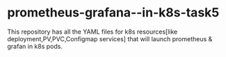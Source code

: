 # prometheus-grafana--in-k8s-task5
This repository has all the YAML files for k8s resources[like deployment,PV,PVC,Configmap services] that will  launch prometheus & grafan in k8s pods.

